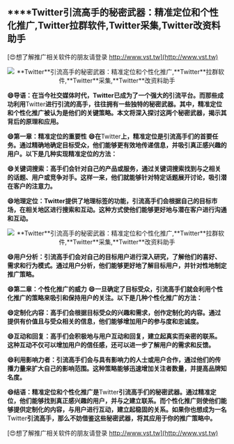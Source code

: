 ## ****Twitter**引流高手的秘密武器：精准定位和个性化推广,**Twitter**拉群软件,**Twitter**采集,**Twitter**改资料助手**

[😍想了解推广相关软件的朋友请登录 http://www.vst.tw](http://www.vst.tw)

 <center><img src="https://vst.tw/MP4/tuiguang/png/2.png" alt="**Twitter**引流高手的秘密武器：精准定位和个性化推广,**Twitter**拉群软件,**Twitter**采集,**Twitter**改资料助手"></center>

**😄导语：在当今社交媒体时代，**Twitter**已成为了一个强大的引流平台。而那些成功利用**Twitter**进行引流的高手，往往拥有一些独特的秘密武器。其中，精准定位和个性化推广被认为是他们的关键策略。本文将深入探讨这两个秘密武器，揭示其背后的原理和应用。**

**😄第一章：精准定位的重要性**
**😄在**Twitter**上，精准定位是引流高手们的首要任务。通过精确地确定目标受众，他们能够更有效地传递信息，并吸引真正感兴趣的用户。以下是几种实现精准定位的方法：**

**😄关键词搜索：高手们会针对自己的产品或服务，通过关键词搜索找到与之相关的话题、用户或竞争对手。这样一来，他们就能够针对特定话题展开讨论，吸引潜在客户的注意力。**

**😄地理定位：**Twitter**提供了地理标签的功能，引流高手们会根据自己的目标市场，在相关地区进行搜索和互动。这种方式使他们能够更好地与潜在客户进行沟通和互动。**

 <center><img src="https://vst.tw/MP4/tuiguang/png/5.png" alt="**Twitter**引流高手的秘密武器：精准定位和个性化推广,**Twitter**拉群软件,**Twitter**采集,**Twitter**改资料助手"></center>

**😄用户分析：引流高手们会对自己的目标用户进行深入研究，了解他们的喜好、需求和行为模式。通过用户分析，他们能够更好地了解目标用户，并针对性地制定推广策略。**

**😄第二章：个性化推广的威力**
**😄一旦确定了目标受众，引流高手们就会利用个性化推广的策略来吸引和保持用户的关注。以下是几种个性化推广的方法：**

**😄定制化内容：高手们会根据目标受众的兴趣和需求，创作定制化的内容。通过提供有价值且与受众相关的信息，他们能够增加用户的参与度和忠诚度。**

**😄互动和回复：高手们会积极地与用户互动和回复，建立起真实而亲密的联系。这种互动不仅可以增加用户的信任感，还可以进一步了解用户的需求和反馈。**

**😄利用影响力者：引流高手们会与具有影响力的人士或用户合作，通过他们的传播力量来扩大自己的影响范围。这种策略能够迅速增加关注者数量，并提高品牌知名度。**

**😄结语：精准定位和个性化推广是**Twitter**引流高手们的秘密武器。通过精准定位，他们能够找到真正感兴趣的用户，并与之建立联系。而个性化推广则使他们能够提供定制化的内容，与用户进行互动，建立起稳固的关系。如果你也想成为一名**Twitter**引流高手，那么不妨借鉴这些秘密武器，将其应用于你的推广策略中。**

[😍想了解推广相关软件的朋友请登录 http://www.vst.tw](http://www.vst.tw)



